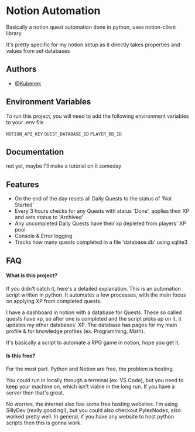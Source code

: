
# Notion Automation

Basically a notion quest automation done in python, uses notion-client library

It's pretty specific for my notion setup as it directly takes properties and values from set databases

## Authors

- [@Kubenek](https://github.com/Kubenek)


## Environment Variables

To run this project, you will need to add the following environment variables to your .env file

`NOTION_API_KEY`
`QUEST_DATABASE_ID`
`PLAYER_DB_ID`




## Documentation

not yet, maybe I'll make a tutorial on it someday


## Features

- On the end of the day resets all Daily Quests to the status of 'Not Started'
- Every 3 hours checks for any Quests with status 'Done', applies their XP and sets status to 'Archived'
- Any uncompleted Daily Quests have their xp depleted from players' XP pool
- Console & Error logging
- Tracks how many quests completed in a file 'database.db' using sqlite3



## FAQ

#### What is this project?

If you didn't catch it, here's a detailed explanation. 
This is an automation script written in python. It automates a few processes, with the main focus on applying XP from completed quests.

I have a dashboard in notion with a database for Quests. These so called quests have xp, so after one is completed and the script picks up on it, it updates my other databases' XP. The database has pages for my main profile & for knowledge profiles (ex. Programming, Math).

It's basically a script to automate a RPG game in notion, hope you get it.

#### Is this free?

For the most part. Python and Notion are free, the problem is hosting.

You could run in locally through a terminal (ex. VS Code), but you need to keep your machine on, which isn't viable in the long run. If you have a server then that's great.

No worries, the internet also has some free hosting websites. I'm using SillyDev (really good ngl), but you could also checkout PylexNodes, also worked pretty well. In general, if you have any website to host python scripts then this is gonna work.



